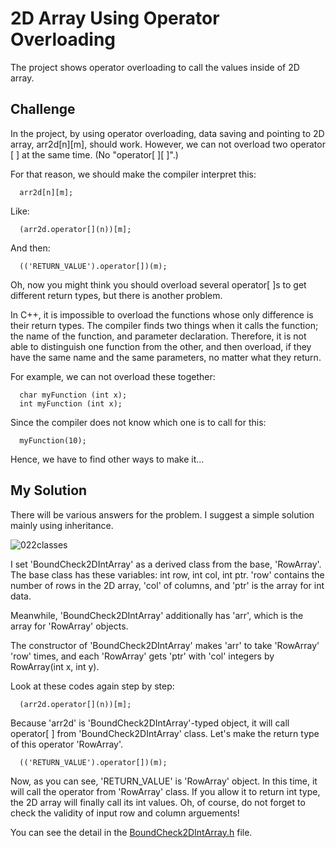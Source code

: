 # 2D Array Using Operator Overloading

The project shows operator overloading to call the values inside of 2D array.

## Challenge

In the project, by using operator overloading, data saving and pointing to 2D array, arr2d[n][m], should work.
However, we can not overload two operator [ ] at the same time. (No "operator[ ][ ]".)

For that reason, we should make the compiler interpret this:

      arr2d[n][m];
      
Like:

      (arr2d.operator[](n))[m];

And then:

      (('RETURN_VALUE').operator[])(m);

Oh, now you might think you should overload several operator[ ]s to get different return types, but there is another problem.

In C++, it is impossible to overload the functions whose only difference is their return types.
The compiler finds two things when it calls the function; the name of the function, and parameter declaration.
Therefore, it is not able to distinguish one function from the other, and then overload,
if they have the same name and the same parameters, no matter what they return.

For example, we can not overload these together:

      char myFunction (int x);
      int myFunction (int x);
      
Since the compiler does not know which one is to call for this:

      myFunction(10);

Hence, we have to find other ways to make it...

## My Solution

There will be various answers for the problem. I suggest a simple solution mainly using inheritance.

![022classes](https://user-images.githubusercontent.com/48712088/140599260-a8b12df5-758b-4bd7-9165-75017d2979ae.png)

I set 'BoundCheck2DIntArray' as a derived class from the base, 'RowArray'.
The base class has these variables: int row, int col, int ptr.
'row' contains the number of rows in the 2D array, 'col' of columns, and 'ptr' is the array for int data.

Meanwhile, 'BoundCheck2DIntArray' additionally has 'arr', which is the array for 'RowArray' objects.

The constructor of 'BoundCheck2DIntArray' makes 'arr' to take 'RowArray' 'row' times,
and each 'RowArray' gets 'ptr' with 'col' integers by RowArray(int x, int y).

Look at these codes again step by step:

      (arr2d.operator[](n))[m];
      
Because 'arr2d' is 'BoundCheck2DIntArray'-typed object, it will call operator[ ] from 'BoundCheck2DIntArray' class.
Let's make the return type of this operator 'RowArray'.

      (('RETURN_VALUE').operator[])(m);
      
Now, as you can see, 'RETURN_VALUE' is 'RowArray' object. In this time, it will call the operator from 'RowArray' class.
If you allow it to return int type, the 2D array will finally call its int values.
Oh, of course, do not forget to check the validity of input row and column arguements!

You can see the detail in the [BoundCheck2DIntArray.h](https://github.com/reruo321/Cplus_Practice/blob/main/022-2DArrayOp-Overloading/BoundCheck2DIntArray.h) file.
